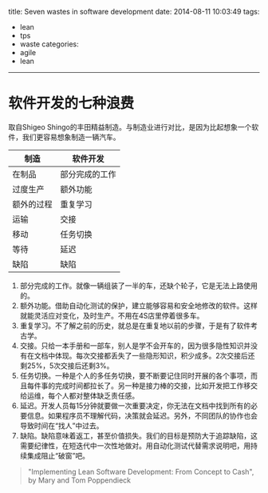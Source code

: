 title: Seven wastes in software development
date: 2014-08-11 10:03:49
tags: 
  - lean
  - tps
  - waste
categories:
  - agile
  - lean
---

# 软件开发的七种浪费

取自Shigeo Shingo的丰田精益制造。与制造业进行对比，是因为比起想象一个软件，我们更容易想象制造一辆汽车。

制造 | 软件开发
---- | ------ 
在制品 | 部分完成的工作
过度生产 | 额外功能
额外的过程 | 重复学习
运输 | 交接
移动 | 任务切换
等待 | 延迟
缺陷 | 缺陷

<!--more-->

1. 部分完成的工作。就像一辆组装了一半的车，还缺个轮子，它是无法上路使用的。
2. 额外功能。借助自动化测试的保护，建立能够容易和安全地修改的软件。这样就能灵活应对变化，及时生产。不用在4S店里停着很多车。
3. 重复学习。不了解之前的历史，就总是在重复地以前的步骤，于是有了软件考古学。
4. 交接。只给一本手册和一部车，别人是学不会开车的，因为很多隐性知识并没有在文档中体现。每次交接都丢失了一些隐形知识，积少成多。2次交接后还剩25%，5次交接后还剩3%。
5. 任务切换。一种是个人的多任务切换，要不断要记住同时开展的各个事项，而且每件事的完成时间都拉长了。另一种是接力棒的交接，比如开发把工作移交给运维，每个人都对整体缺乏责任感。
6. 延迟。开发人员每15分钟就要做一次重要决定，你无法在文档中找到所有的必要信息。如果程序员不理解代码，决策就会延迟。另外，不同团队的协作也会导致时间在“找人”中过去。
7. 缺陷。缺陷意味着返工，甚至价值损失。我们的目标是预防大于追踪缺陷，这需要纪律性，在短迭代中一次性地做对。用自动化测试代替需求说明吧，用持续集成阻止“破窗”吧。

> "Implementing Lean Software Development: From Concept to Cash", by Mary and Tom Poppendieck